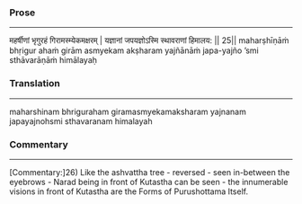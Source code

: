 ### Prose 
 --- 
महर्षीणां भृगुरहं गिरामस्म्येकमक्षरम् |
यज्ञानां जपयज्ञोऽस्मि स्थावराणां हिमालय: || 25||
maharṣhīṇāṁ bhṛigur ahaṁ girām asmyekam akṣharam
yajñānāṁ japa-yajño ’smi sthāvarāṇāṁ himālayaḥ

### Translation 
 --- 
maharshinam bhriguraham giramasmyekamaksharam yajnanam japayajnohsmi sthavaranam himalayah

### Commentary 
 --- 
[Commentary:]26) Like the ashvattha tree - reversed - seen in-between the eyebrows - Narad being in front of Kutastha can be seen - the innumerable visions in front of Kutastha are the Forms of Purushottama Itself.
